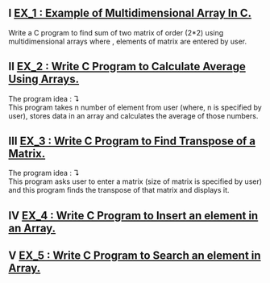 Ⅰ [EX_1 : Example of Multidimensional Array In C.](https://github.com/Moataz-Elhawary/Mastering-Embedded-System/blob/master/Unit_2_C_Programming/3_Araay_&_String/Array/Assignments/EX_1.c)
--
Write a C program to find sum of two matrix of order (2*2) using multidimensional arrays where , elements of matrix are entered by user.

Ⅱ [EX_2 : Write C Program to Calculate Average Using Arrays.](https://github.com/Moataz-Elhawary/Mastering-Embedded-System/blob/master/Unit_2_C_Programming/3_Araay_&_String/Array/Assignments/EX_2.c)
--            
The program idea : ↴                                              
This program takes n number of element from user (where, n is specified by user), stores data in an array and calculates the average of those numbers.

Ⅲ [EX_3 : Write C Program to Find Transpose of a Matrix.](https://github.com/Moataz-Elhawary/Mastering-Embedded-System/blob/master/Unit_2_C_Programming/3_Araay_&_String/Array/Assignments/EX_3.c)
--                    
The program idea : ↴                                        
This program asks user to enter a matrix (size of matrix is specified by user) and this program finds the transpose of that matrix and displays it.

Ⅳ [EX_4 : Write C Program to Insert an element in an Array.](https://github.com/Moataz-Elhawary/Mastering-Embedded-System/blob/master/Unit_2_C_Programming/3_Araay_&_String/Array/Assignments/EX_4.c)
--                                                      
                               
Ⅴ [EX_5 : Write C Program to Search an element in Array.](https://github.com/Moataz-Elhawary/Mastering-Embedded-System/blob/master/Unit_2_C_Programming/3_Araay_&_String/Array/Assignments/EX_5.c)
--                                                                                    
